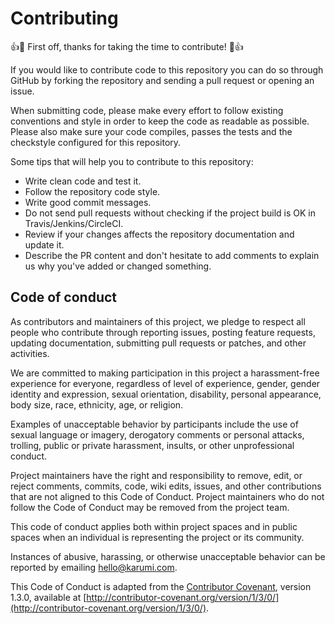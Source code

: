 Contributing
============

:+1::tada: First off, thanks for taking the time to contribute! :tada::+1:

If you would like to contribute code to this repository you can do so through GitHub by
forking the repository and sending a pull request or opening an issue.

When submitting code, please make every effort to follow existing conventions
and style in order to keep the code as readable as possible. Please also make
sure your code compiles, passes the tests and the checkstyle configured for this repository.

Some tips that will help you to contribute to this repository:

* Write clean code and test it.
* Follow the repository code style.
* Write good commit messages.
* Do not send pull requests without checking if the project build is OK in Travis/Jenkins/CircleCI.
* Review if your changes affects the repository documentation and update it.
* Describe the PR content and don't hesitate to add comments to explain us why you've added or changed something.

Code of conduct
---------------

As contributors and maintainers of this project, we pledge to respect all people who contribute through reporting issues, posting feature requests, updating documentation, submitting pull requests or patches, and other activities.

We are committed to making participation in this project a harassment-free experience for everyone, regardless of level of experience, gender, gender identity and expression, sexual orientation, disability, personal appearance, body size, race, ethnicity, age, or religion.

Examples of unacceptable behavior by participants include the use of sexual language or imagery, derogatory comments or personal attacks, trolling, public or private harassment, insults, or other unprofessional conduct.

Project maintainers have the right and responsibility to remove, edit, or reject comments, commits, code, wiki edits, issues, and other contributions that are not aligned to this Code of Conduct. Project maintainers who do not follow the Code of Conduct may be removed from the project team.

This code of conduct applies both within project spaces and in public spaces when an individual is representing the project or its community.

Instances of abusive, harassing, or otherwise unacceptable behavior can be reported by emailing hello@karumi.com.

This Code of Conduct is adapted from the [Contributor Covenant](http://contributor-covenant.org/version/1/3/0/), version 1.3.0, available at [http://contributor-covenant.org/version/1/3/0/](http://contributor-covenant.org/version/1/3/0/).

